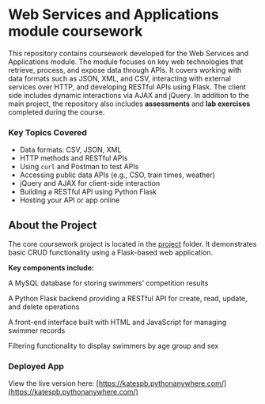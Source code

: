 # Web Services and Applications module coursework

This repository contains coursework developed for the Web Services and Applications module.
The module focuses on key web technologies that retrieve, process, and expose data through APIs. 
It covers working with data formats such as JSON, XML, and CSV, interacting with external services over HTTP, and developing RESTful APIs using Flask. 
The client side includes dynamic interactions via AJAX and jQuery.
In addition to the main project, the repository also includes **assessments** and **lab exercises** completed during the course.

### Key Topics Covered

- Data formats: CSV, JSON, XML
- HTTP methods and RESTful APIs
- Using `curl` and Postman to test APIs
- Accessing public data APIs (e.g., CSO, train times, weather)
- jQuery and AJAX for client-side interaction
- Building a RESTful API using Python Flask
- Hosting your API or app online

## About the Project 

The core coursework project is located in the [project](https://github.com/Kate-217/WSAA-coursework/tree/main/project) folder.
It demonstrates basic CRUD functionality using a Flask-based web application.

**Key components include:**

A MySQL database for storing swimmers’ competition results

A Python Flask backend providing a RESTful API for create, read, update, and delete operations

A front-end interface built with HTML and JavaScript for managing swimmer records

Filtering functionality to display swimmers by age group and sex

### Deployed App
View the live version here: [https://katespb.pythonanywhere.com/](https://katespb.pythonanywhere.com/)




